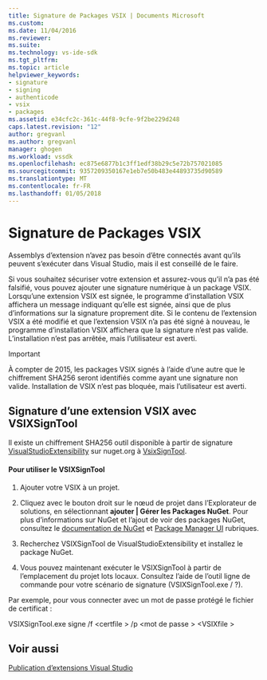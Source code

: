 ```yaml
---
title: Signature de Packages VSIX | Documents Microsoft
ms.custom: 
ms.date: 11/04/2016
ms.reviewer: 
ms.suite: 
ms.technology: vs-ide-sdk
ms.tgt_pltfrm: 
ms.topic: article
helpviewer_keywords:
- signature
- signing
- authenticode
- vsix
- packages
ms.assetid: e34cfc2c-361c-44f8-9cfe-9f2be229d248
caps.latest.revision: "12"
author: gregvanl
ms.author: gregvanl
manager: ghogen
ms.workload: vssdk
ms.openlocfilehash: ec875e6877b1c3ff1edf38b29c5e72b757021085
ms.sourcegitcommit: 9357209350167e1eb7e50b483e44893735d90589
ms.translationtype: MT
ms.contentlocale: fr-FR
ms.lasthandoff: 01/05/2018
---
```

# <a name="signing-vsix-packages"></a>Signature de Packages VSIX
Assemblys d’extension n’avez pas besoin d’être connectés avant qu’ils peuvent s’exécuter dans Visual Studio, mais il est conseillé de le faire.  
  
 Si vous souhaitez sécuriser votre extension et assurez-vous qu’il n’a pas été falsifié, vous pouvez ajouter une signature numérique à un package VSIX. Lorsqu’une extension VSIX est signée, le programme d’installation VSIX affichera un message indiquant qu’elle est signée, ainsi que de plus d’informations sur la signature proprement dite. Si le contenu de l’extension VSIX a été modifié et que l’extension VSIX n’a pas été signé à nouveau, le programme d’installation VSIX affichera que la signature n’est pas valide. L’installation n’est pas arrêtée, mais l’utilisateur est averti.  
  
> [!IMPORTANT]
>  À compter de 2015, les packages VSIX signés à l’aide d’une autre que le chiffrement SHA256 seront identifiés comme ayant une signature non valide. Installation de VSIX n’est pas bloquée, mais l’utilisateur est averti.  
  
## <a name="signing-a-vsix-with-vsixsigntool"></a>Signature d’une extension VSIX avec VSIXSignTool  
 Il existe un chiffrement SHA256 outil disponible à partir de signature [VisualStudioExtensibility](http://www.nuget.org/profiles/VisualStudioExtensibility) sur nuget.org à [VsixSignTool](http://www.nuget.org/packages/Microsoft.VSSDK.Vsixsigntool).  
  
#### <a name="to-use-the-vsixsigntool"></a>Pour utiliser le VSIXSignTool  
  
1.  Ajouter votre VSIX à un projet.  
  
2.  Cliquez avec le bouton droit sur le nœud de projet dans l’Explorateur de solutions, en sélectionnant **ajouter &#124; Gérer les Packages NuGet**.  Pour plus d’informations sur NuGet et l’ajout de voir des packages NuGet, consultez le [documentation de NuGet](/NuGet) et [Package Manager UI](/NuGet/Tools/Package-Manager-UI) rubriques.  
  
3.  Recherchez VSIXSignTool de VisualStudioExtensibility et installez le package NuGet.  
  
4.  Vous pouvez maintenant exécuter le VSIXSignTool à partir de l’emplacement du projet lots locaux. Consultez l’aide de l’outil ligne de commande pour votre scénario de signature (VSIXSignTool.exe / ?).  
  
 Par exemple, pour vous connecter avec un mot de passe protégé le fichier de certificat :  
  
 VSIXSignTool.exe signe /f \<certfile > /p \<mot de passe > \<VSIXfile >  
  
## <a name="see-also"></a>Voir aussi  
 [Publication d’extensions Visual Studio](../extensibility/shipping-visual-studio-extensions.md)